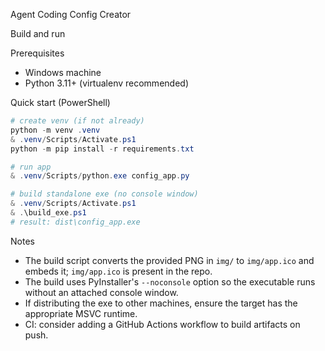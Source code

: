 Agent Coding Config Creator

Build and run

Prerequisites
- Windows machine
- Python 3.11+ (virtualenv recommended)

Quick start (PowerShell)

```powershell
# create venv (if not already)
python -m venv .venv
& .venv/Scripts/Activate.ps1
python -m pip install -r requirements.txt

# run app
& .venv/Scripts/python.exe config_app.py

# build standalone exe (no console window)
& .venv/Scripts/Activate.ps1
& .\build_exe.ps1
# result: dist\config_app.exe
```

Notes
- The build script converts the provided PNG in `img/` to `img/app.ico` and embeds it; `img/app.ico` is present in the repo.
- The build uses PyInstaller's `--noconsole` option so the executable runs without an attached console window.
- If distributing the exe to other machines, ensure the target has the appropriate MSVC runtime.
- CI: consider adding a GitHub Actions workflow to build artifacts on push.
